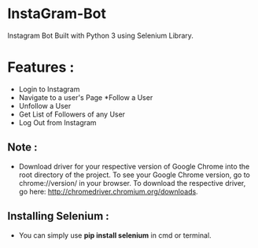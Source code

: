 # InstaGram-Bot

Instagram Bot Built with Python 3 using Selenium Library.

# Features :

  * Login to Instagram
  * Navigate to a user's Page
  *Follow a User
  * Unfollow a User
  * Get List of Followers of any User
  * Log Out from Instagram

## Note : 

  * Download driver for your respective version of Google Chrome into the root directory of the project. To see your Google Chrome version, go to chrome://version/ in your browser. To download the respective driver, go here: http://chromedriver.chromium.org/downloads.

## Installing Selenium : 
  * You can simply use **pip install selenium** in cmd or terminal. 
